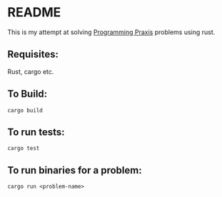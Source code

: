 # README #

This is my attempt at solving [Programming Praxis](https://programmingpraxis.com/) problems using rust.

## Requisites:

Rust, cargo etc.

## To Build:

    cargo build

## To run tests:

    cargo test

## To run binaries for a problem:

    cargo run <problem-name>